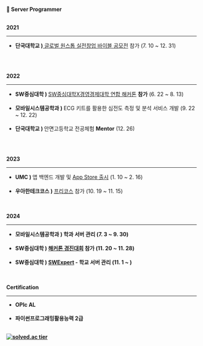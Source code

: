 <!--
**yoonseocho/yoonseocho** is a ✨ _special_ ✨ repository because its `README.md` (this file) appears on your GitHub profile.

Here are some ideas to get you started:

- 🔭 I’m currently working on ...
- 🌱 I’m currently learning ...
- 👯 I’m looking to collaborate on ...
- 🤔 I’m looking for help with ...
- 💬 Ask me about ...
- 📫 How to reach me: ...
- 😄 Pronouns: ...
- ⚡ Fun fact: ...
-->
<br>
<strong>🌱 Server Programmer</strong><br><br>

<strong>2021</strong><hr/>
<ul>
  <li><strong>단국대학교 )</strong><a href="https://youngwoong.dankook.ac.kr/lecture/lectureView?menuid=001006004001&reservegroupno=1&searchteamyn=N&viewtype=card&lecturegroupno=7842&premenuid="> 글로벌 원스톱 실전창업 바이블 공모전</a> 참가 (7. 10 ~ 12. 31)</li><br>
</ul><br>

<strong>2022</strong><hr/>
<ul>
  <li><strong>SW중심대학 ) </strong><a href="https://swcu.dankook.ac.kr/web/swcup/-12?p_p_id=Bbs_WAR_bbsportlet&p_p_lifecycle=0&p_p_state=normal&p_p_mode=view&p_p_col_id=column-2&p_p_col_count=1&_Bbs_WAR_bbsportlet_curPage=1&_Bbs_WAR_bbsportlet_action=view_message&_Bbs_WAR_bbsportlet_messageId=757250">SW중심대학X경영경제대학 연합 해커톤</a> <strong> 참가</strong> (6. 22 ~ 8. 13)</li><br>
  <li><strong>모바일시스템공학과 ) </strong>ECG 키트를 활용한 심전도 측정 및 분석 서비스 개발 (9. 22 ~ 12. 22)</li><br>
  <li><strong>단국대학교 ) </strong>안면고등학교 전공체험 <strong>Mentor</strong> (12. 26)</li><br>
</ul><br>

<strong>2023</strong><hr/>
<ul>
  <li><strong>UMC ) </strong>앱 백엔드 개발 및 <a href="https://apps.apple.com/kr/app/%EB%A8%B8%EB%8B%88%EB%AD%90%EB%8B%88/id1671266174">App Store 출시</a> (1. 10 ~ 2. 16)</li><br>
  <li><strong>우아한테크코스 ) </strong><a href="https://www.woowacourse.io/apply">프리코스</a> 참가 (10. 19 ~ 11. 15)</li><br>
</ul><br>
<strong>2024</strong><hr/>
<ul>
  <li><strong>모바일시스템공학과 ) 학과 서버 관리 (7. 3 ~ 9. 30)</li><br>
  <li><strong>SW중심대학 ) </strong><a href="https://swcu.dankook.ac.kr/web/swcup/-12?p_p_id=Bbs_WAR_bbsportlet&p_p_lifecycle=0&p_p_state=normal&p_p_mode=view&p_p_col_id=column-2&p_p_col_count=1&_Bbs_WAR_bbsportlet_curPage=1&_Bbs_WAR_bbsportlet_action=view_message&_Bbs_WAR_bbsportlet_messageId=794802">해커톤 경진대회</a>  참가 (11. 20 ~ 11. 28)</li><br>
  <li><strong>SW중심대학 ) </strong><a href="https://swcu.dankook.ac.kr/web/swcup/-5?p_p_id=Bbs_WAR_bbsportlet&p_p_lifecycle=0&p_p_state=normal&p_p_mode=view&_Bbs_WAR_bbsportlet_action=view_message&_Bbs_WAR_bbsportlet_messageId=792994">SWExpert</a> - 학교 서버 관리 (11. 1 ~ )<br>
</ul><br>

<br>
<strong>Certification</strong><hr/>
<ul>
  <li>OPIc AL</li><br>
  <li>파이썬프로그래밍활용능력 2급</li><br>
</ul>

[![solved.ac tier](http://mazassumnida.wtf/api/generate_badge?boj=jessicadsbtj)](https://solved.ac/jessicadsbtj)
